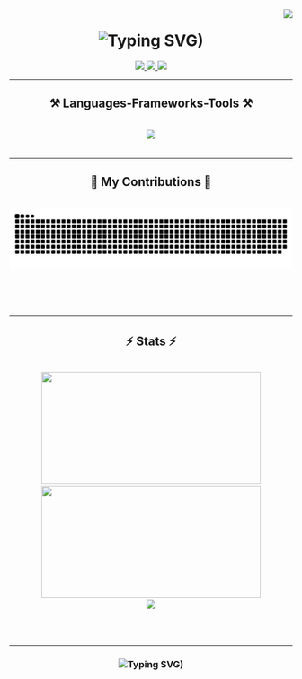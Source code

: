 <img align="right" src="https://visitor-badge.laobi.icu/badge?page_id=EvelinAlvarado.EvelinAlvarado" />

<h1 align="center">
    <img src="https://readme-typing-svg.herokuapp.com?font=Righteous&size=35&duration=4000&pause=1000&color=FAD000&center=true&vCenter=true&random=false&width=500&height=70&lines=Hi+There!+%F0%9F%91%8B;I'm+Evelin+Alvarado!+%F0%9F%91%A9%F0%9F%8F%BB%E2%80%8D%F0%9F%92%BB" alt="Typing SVG)" />
</h1>
<!--
<h3 align="center">A passionate ### from Peru PE </h3>

<br/>

<div align="center">
 
 🔭 I’m currently working on 
 
 🌱 I’m currently learning **Redis, Tailwind, React Native Expo**

 💬 Ask me about **Node.js, React, Firebase, MongoDB... or 

 ⚡ Fun fact *https://readme-typing-svg.herokuapp.com?font=Righteous&size=35&duration=4000&pause=1000&color=47119C&center=true&vCenter=true&random=false&width=500&height=70&lines=Hi+There!+%F0%9F%91%8B;I'm+Evelin+Alvarado!+%F0%9F%91%A9%F0%9F%8F%BB%E2%80%8D%F0%9F%92%BB" alt="Typing SVG*Game of Thrones Night's Watch cloaks are made from Ikea rugs**
 
 </div> -->
 
<div align="center"> 
  <!--
  <a href="mailto:eve">
    <img src="https://img.shields.io/badge/Gmail-333333?style=for-the-badge&logo=gmail&logoColor=red" /> -->
  </a>
  <a href="https://www.linkedin.com/in/evelinalvarado/" target="_blank">
    <img src="https://img.shields.io/badge/LinkedIn-0077B5?style=for-the-badge&logo=linkedin&logoColor=white" target="_blank" />
  </a>
  <a href="https://evelinalvarado.vercel.app/" target="_blank">
     <img src="https://img.shields.io/badge/Portfolio-FF5722?style=for-the-badge&logo=todoist&logoColor=white" target="_blank" /> <!-- sqlite, safari, google-chrome are other good icon options -->
      <a href="https://open.spotify.com/user/evelinalvarado" target="_blank"><img src="https://img.shields.io/badge/Spotify-1ED760?&style=for-the-badge&logo=spotify&logoColor=white" target="_blank"></a>
  </a>
</div>

 <hr/>
 
<h2 align="center">⚒️ Languages-Frameworks-Tools ⚒️</h2>
<br/>
<div align="center">
    <img src="https://skillicons.dev/icons?i=html,css,javascript,react,styledcomponents,tailwind,vscode,git,github,figma" />
    <!--<img src="https://skillicons.dev/icons?i=nodejs,python,javascript,typescript,express,firebase,mongodb,c,java,nextjsk" /><br>-->
</div>

<br/>
<hr/>

<div align="center">
  <h2>🐍 My Contributions 🐍</h2>
  <br>
  <img alt="snake eating my contributions" src="https://raw.githubusercontent.com/EvelinAlvarado/EvelinAlvarado/output/github-contribution-grid-snake.svg" />
  
  <br/><br/><br/>
</div>

<hr/>

<h2 align="center">⚡ Stats ⚡</h2>
<br>

<div align=center>
  <img width=390 height=200 src="https://github-readme-stats.vercel.app/api?username=EvelinAlvarado&theme=shades-of-purple&show_icons=true&hide_border=true&count_private=true"/>
  <img width=390 height=200 src="https://github-readme-streak-stats.herokuapp.com/?user=EvelinAlvarado&theme=shades-of-purple&hide_border=true"/><br/>
  <img width=390 src="https://github-readme-stats.vercel.app/api/top-langs/?username=EvelinAlvarado&theme=shades-of-purple&show_icons=true&hide_border=true&layout=compact"/>
</div>

<br/><br/>
<hr/>

<h3 align="center">
    <img src="https://readme-typing-svg.herokuapp.com?font=Righteous&size=25&duration=4000&pause=1000&color=FAD000&center=true&vCenter=true&random=false&width=500&height=70&lines=Thanks+for+visiting!+✌️" alt="Typing SVG)" />
</h3>

<br/>



<!--
**EvelinAlvarado/EvelinAlvarado** is a ✨ _special_ ✨ repository because its `README.md` (this file) appears on your GitHub profile.

Here are some ideas to get you started:

- 🔭 I’m currently working on ...
- 🌱 I’m currently learning ...
- 👯 I’m looking to collaborate on ...
- 🤔 I’m looking for help with ...
- 💬 Ask me about ...
- 📫 How to reach me: ...
- 😄 Pronouns: ...
- ⚡ Fun fact: ...
-->
  

